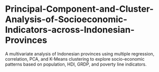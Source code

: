 # Principal-Component-and-Cluster-Analysis-of-Socioeconomic-Indicators-across-Indonesian-Provinces
A multivariate analysis of Indonesian provinces using multiple regression, correlation, PCA, and K-Means clustering to explore socio-economic patterns based on population, HDI, GRDP, and poverty line indicators.
